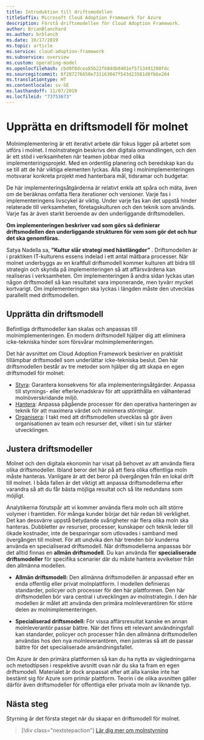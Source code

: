 ```yaml
---
title: Introduktion till driftsmodellen
titleSuffix: Microsoft Cloud Adoption Framework for Azure
description: Förstå driftsmodellen för Cloud Adoption Framework.
author: BrianBlanchard
ms.author: brblanch
ms.date: 10/17/2019
ms.topic: article
ms.service: cloud-adoption-framework
ms.subservice: overview
ms.custom: operating-model
ms.openlocfilehash: cbd9f8dcea85b22f68ddb0401ef5713491200fdc
ms.sourcegitcommit: 6f287276650e731163047f543d23581d8fb6e204
ms.translationtype: HT
ms.contentlocale: sv-SE
ms.lasthandoff: 11/07/2019
ms.locfileid: "73753673"
---
```

# <a name="establish-an-operating-model-for-the-cloud"></a>Upprätta en driftsmodell för molnet

Molnimplementering är ett iterativt arbete där fokus ligger på arbetet som utförs i molnet. I molnstrategin beskrivs den digitala omvandlingen, och den är ett stöd i verksamheten när teamen jobbar med olika implementeringsprojekt. Med en ordentlig planering och beredskap kan du se till att de här viktiga elementen lyckas. Alla steg i molnimplementeringen motsvarar konkreta projekt med hanterbara mål, tidsramar och budgetar.

De här implementeringsåtgärderna är relativt enkla att spåra och mäta, även om de beräknas omfatta flera iterationer och versioner. Varje fas i implementeringens livscykel är viktig. Under varje fas kan det uppstå hinder relaterade till verksamheten, företagskulturen och den teknik som används. Varje fas är även starkt beroende av den underliggande driftsmodellen.

**Om implementeringen beskriver vad som görs så definierar driftsmodellen den underliggande strukturen för vem som gör det och hur det ska genomföras.**

Satya Nadella sa, **”Kultur slår strategi med hästlängder”** . Driftsmodellen är i praktiken IT-kulturens essens indelad i ett antal mätbara processer. När molnet underbyggs av en kraftfull driftsmodell kommer kulturen att bidra till strategin och skynda på implementeringen så att affärsvärdena kan realiseras i verksamheten. Om implementeringen å andra sidan lyckas utan någon driftsmodell så kan resultatet vara imponerande, men tyvärr mycket kortvarigt. Om implementeringen ska lyckas i längden måste den utvecklas parallellt med driftsmodellen.

## <a name="establish-your-operating-model"></a>Upprätta din driftsmodell

Befintliga driftsmodeller kan skalas och anpassas till molnimplementeringen. En modern driftsmodell hjälper dig att eliminera icke-tekniska hinder som försvårar molnimplementeringen.

Det här avsnittet om Cloud Adoption Framework beskriver en praktiskt tillämpbar driftsmodell som underlättar icke-tekniska beslut. Den här driftsmodellen består av tre metoder som hjälper dig att skapa en egen driftsmodell för molnet:

- [Styra](../govern/index.md): Garantera konsekvens för alla implementeringsåtgärder. Anpassa till styrnings- eller efterlevnadskrav för att upprätthålla en välhanterad molnöverskridande miljö.
- [Hantera](../manage/index.md): Anpassa pågående processer för den operativa hanteringen av teknik för att maximera värdet och minimera störningar.
- [Organisera](../organize/index.md): I takt med att driftsmodellen utvecklas så gör även organisationen av team och resurser det, vilket i sin tur stärker utvecklingen.

## <a name="align-operating-models"></a>Justera driftsmodeller

Molnet och den digitala ekonomin har visat på behovet av att använda flera olika driftsmodeller. Ibland beror det här på att flera olika offentliga moln måste hanteras. Vanligare är att det beror på övergången från en lokal drift till molnet. I båda fallen är det viktigt att anpassa driftsmodellerna efter varandra så att du får bästa möjliga resultat och så lite redundans som möjligt.

Analytikerna förutspår att vi kommer använda flera moln och allt större volymer i framtiden. För många kunder börjar det här redan bli verklighet. Det kan dessvärre uppstå betydande svårigheter när flera olika moln ska hanteras. Dubbletter av resurser, processer, kunskaper och teknik leder till ökade kostnader, inte de besparingar som utlovades i samband med övergången till molnet. För att undvika den här trenden bör kunderna använda en specialiserad driftsmodell. När driftsmodellerna anpassas bör det alltid finnas en **allmän driftsmodell**. Du kan använda fler **specialiserade driftsmodeller** för specifika scenarier där du måste hantera avvikelser från den allmänna modellen.

- **Allmän driftsmodell:** Den allmänna driftsmodellen är anpassad efter en enda offentlig eller privat molnplattform. I modellen definieras standarder, policyer och processer för den här plattformen. Den här driftsmodellen bör vara central i utvecklingen av molnstrategin. I den här modellen är målet att använda den primära molnleverantören för större delen av molnimplementeringen.

- **Specialiserad driftsmodell:** För vissa affärsresultat kanske en annan molnleverantör passar bättre. När det finns ett relevant användningsfall kan standarder, policyer och processer från den allmänna driftsmodellen användas hos den nya molnleverantören, men justeras så att de passar bättre för det specialiserade användningsfallet.

Om Azure är den primära plattformen så kan du ha nytta av vägledningarna och metodtipsen i respektive avsnitt ovan när du ska ta fram en egen driftsmodell. Materialet är dock anpassat efter att alla kanske inte har bestämt sig för Azure som primär plattform. Teorin i de olika avsnitten gäller därför även driftsmodeller för offentliga eller privata moln av liknande typ.

## <a name="next-steps"></a>Nästa steg

Styrning är det första steget när du skapar en driftsmodell för molnet.

> [!div class="nextstepaction"]
> [Lär dig mer om molnstyrning](../govern/index.md)
